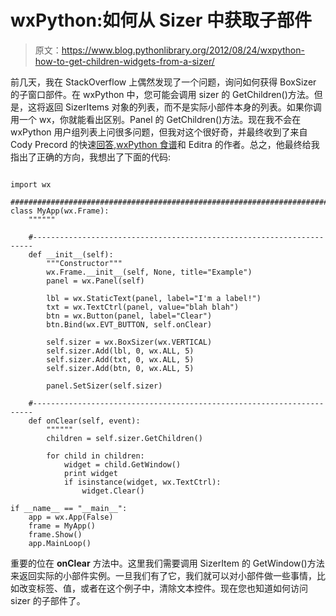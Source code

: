 # wxPython:如何从 Sizer 中获取子部件

> 原文：<https://www.blog.pythonlibrary.org/2012/08/24/wxpython-how-to-get-children-widgets-from-a-sizer/>

前几天，我在 StackOverflow 上偶然发现了一个问题，询问如何获得 BoxSizer 的子窗口部件。在 wxPython 中，您可能会调用 sizer 的 GetChildren()方法。但是，这将返回 SizerItems 对象的列表，而不是实际小部件本身的列表。如果你调用一个 wx，你就能看出区别。Panel 的 GetChildren()方法。现在我不会在 wxPython 用户组列表上问很多问题，但我对这个很好奇，并最终收到了来自 Cody Precord 的快速[回答](https://groups.google.com/forum/?fromgroups=#!topic/wxpython-users/d8yzkP8MPyU),[wxPython 食谱](http://www.amazon.com/gp/product/1849511780/ref=as_li_ss_tl?ie=UTF8&camp=1789&creative=390957&creativeASIN=1849511780&linkCode=as2&tag=thmovsthpy-2)和 Editra 的作者。总之，他最终给我指出了正确的方向，我想出了下面的代码:

```

import wx

########################################################################
class MyApp(wx.Frame):
    """"""

    #----------------------------------------------------------------------
    def __init__(self):
        """Constructor"""
        wx.Frame.__init__(self, None, title="Example")
        panel = wx.Panel(self)

        lbl = wx.StaticText(panel, label="I'm a label!")
        txt = wx.TextCtrl(panel, value="blah blah")
        btn = wx.Button(panel, label="Clear")
        btn.Bind(wx.EVT_BUTTON, self.onClear)

        self.sizer = wx.BoxSizer(wx.VERTICAL)
        self.sizer.Add(lbl, 0, wx.ALL, 5)
        self.sizer.Add(txt, 0, wx.ALL, 5)
        self.sizer.Add(btn, 0, wx.ALL, 5)

        panel.SetSizer(self.sizer)

    #----------------------------------------------------------------------
    def onClear(self, event):
        """"""
        children = self.sizer.GetChildren()

        for child in children:
            widget = child.GetWindow()
            print widget
            if isinstance(widget, wx.TextCtrl):
                widget.Clear()

if __name__ == "__main__":
    app = wx.App(False)
    frame = MyApp()
    frame.Show()
    app.MainLoop()

```

重要的位在 **onClear** 方法中。这里我们需要调用 SizerItem 的 GetWindow()方法来返回实际的小部件实例。一旦我们有了它，我们就可以对小部件做一些事情，比如改变标签、值，或者在这个例子中，清除文本控件。现在您也知道如何访问 sizer 的子部件了。